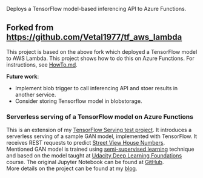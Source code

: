 Deploys a TensorFlow model-based inferencing API to Azure Functions.

## Forked from https://github.com/Vetal1977/tf_aws_lambda

This project is based on the above fork which deployed a TensorFlow model to AWS Lambda. This project shows how to do this on Azure Functions. For instructions, see [HowTo.md](HowTo.md).

**Future work**:
- Implement blob trigger to call inferencing API and stoer results in another service.
- Consider storing Tensorflow model in blobstorage.

### Serverless serving of a TensorFlow model on Azure Functions
This is an extension of my [TensorFlow Serving test project](https://github.com/Vetal1977/tf_serving_example). It introduces a serverless serving of a sample GAN model, implemented with TensorFlow. It receives REST requests to predict [Street View House Numbers](http://ufldl.stanford.edu/housenumbers/).  
Mentioned GAN model is trained using [semi-supervised learning](https://en.wikipedia.org/wiki/Semi-supervised_learning) technique and based on the model taught at [Udacity Deep Learning Foundations](https://www.udacity.com/course/deep-learning-nanodegree-foundation--nd101) course. The original Jupyter Notebook can be found at [GitHub](https://github.com/udacity/deep-learning/tree/master/semi-supervised).  
More details on the project can be found at my [blog](https://medium.com/@vitaly.bezgachev/serving-tensorflow-models-serverless-6a39614094ff).
